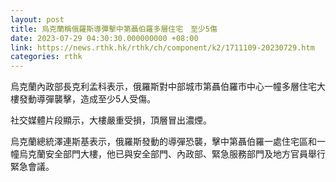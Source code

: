 ```yaml
---
layout: post
title: 烏克蘭稱俄羅斯導彈擊中第聶伯羅多層住宅　至少5傷
date: 2023-07-29 04:30:30.000000000 +08:00
link: https://news.rthk.hk/rthk/ch/component/k2/1711109-20230729.htm
categories: rthk
---
```


烏克蘭內政部長克利孟科表示，俄羅斯對中部城市第聶伯羅市中心一幢多層住宅大樓發動導彈襲擊，造成至少5人受傷。

社交媒體片段顯示，大樓嚴重受損，頂層冒出濃煙。

烏克蘭總統澤連斯基表示，俄羅斯發動的導彈恐襲，擊中第聶伯羅一處住宅區和一幢烏克蘭安全部門大樓，他已與安全部門、內政部、緊急服務部門及地方官員舉行緊急會議。
